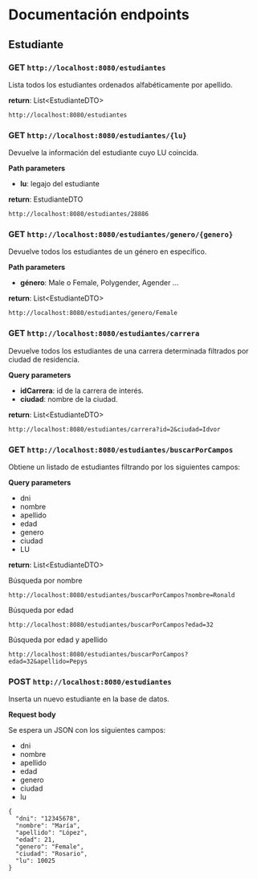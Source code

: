 # Documentación endpoints

## Estudiante

### GET **`http://localhost:8080/estudiantes`**

Lista todos los estudiantes ordenados alfabéticamente por apellido.

**return**: List&lt;EstudianteDTO&gt;

```
http://localhost:8080/estudiantes
```

### GET **`http://localhost:8080/estudiantes/{lu}`**

Devuelve la información del estudiante cuyo LU coincida.

**Path parameters**
* **lu**: legajo del estudiante

**return**: EstudianteDTO

```
http://localhost:8080/estudiantes/28886
```

### GET **`http://localhost:8080/estudiantes/genero/{genero}`**

Devuelve todos los estudiantes de un género en específico.

**Path parameters**
* **género**: Male o Female, Polygender, Agender ...

**return**: List&lt;EstudianteDTO&gt;

```
http://localhost:8080/estudiantes/genero/Female
```

### GET **`http://localhost:8080/estudiantes/carrera`**

Devuelve todos los estudiantes de una carrera determinada filtrados por ciudad de residencia.

**Query parameters**
* **idCarrera**: id de la carrera de interés.
* **ciudad**: nombre de la ciudad.

**return**: List&lt;EstudianteDTO&gt;

```
http://localhost:8080/estudiantes/carrera?id=2&ciudad=Idvor
```

### GET **`http://localhost:8080/estudiantes/buscarPorCampos`**

Obtiene un listado de estudiantes filtrando por los siguientes campos:

**Query parameters**
* dni
* nombre
* apellido
* edad
* genero
* ciudad
* LU

**return**: List&lt;EstudianteDTO&gt;

Búsqueda por nombre
```
http://localhost:8080/estudiantes/buscarPorCampos?nombre=Ronald
```
Búsqueda por edad
```
http://localhost:8080/estudiantes/buscarPorCampos?edad=32
```
Búsqueda por edad y apellido
```
http://localhost:8080/estudiantes/buscarPorCampos?edad=32&apellido=Pepys
```

### POST **`http://localhost:8080/estudiantes`**

Inserta un nuevo estudiante en la base de datos.

**Request body**

Se espera un JSON con los siguientes campos:

* dni
* nombre
* apellido
* edad
* genero
* ciudad
* lu

```
{
  "dni": "12345678",
  "nombre": "María",
  "apellido": "López",
  "edad": 21,
  "genero": "Female",
  "ciudad": "Rosario",
  "lu": 10025
}
```